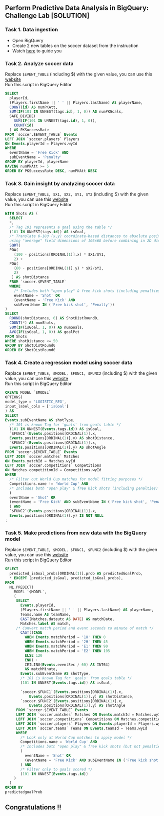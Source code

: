 ## Perform Predictive Data Analysis in BigQuery: Challenge Lab [SOLUTION]

### Task 1. Data ingestion
* Open BigQuery
* Create 2 new tables on the soccer dataset from the instruction
* Watch [here](https://console.cloud.google.com/functions/add) to guide you

### Task 2. Analyze soccer data
Replace ```$EVENT_TABLE``` (including $) with the given value, you can use this [website](https://www.browserling.com/tools/text-replace) <br />
Run this script in BigQuery Editor
```sql
SELECT
  playerId,
  (Players.firstName || ' ' || Players.lastName) AS playerName,
  COUNT(id) AS numPKAtt,
  SUM(IF(101 IN UNNEST(tags.id), 1, 0)) AS numPKGoals,
  SAFE_DIVIDE(
    SUM(IF(101 IN UNNEST(tags.id), 1, 0)),
    COUNT(id)
  ) AS PKSuccessRate
FROM `soccer.$EVENT_TABLE` Events
LEFT JOIN `soccer.players` Players
ON Events.playerId = Players.wyId
WHERE
  eventName = 'Free Kick' AND
  subEventName = 'Penalty'
GROUP BY playerId, playerName
HAVING numPkAtt >= 5
ORDER BY PKSuccessRate DESC, numPKAtt DESC
```

### Task 3. Gain insight by analyzing soccer data
Replace ```$EVENT_TABLE, $X1, $X2, $Y1, $Y2``` (including $) with the given value, you can use this [website](https://www.browserling.com/tools/text-replace) <br />
Run this script in BigQuery Editor
```sql
WITH Shots AS (
  SELECT
  *,
  /* Tag 101 represents a goal using the table */
  (101 IN UNNEST(tags.id)) AS isGoal,
  /* Translate 0-100 (x,y) coordinate-based distances to absolute positions
  using "average" field dimensions of 105x68 before combining in 2D dist calc */
  SQRT(
  POW(
    (100 - positions[ORDINAL(1)].x) * $X1/$Y1,
    2) +
  POW(
    (60 - positions[ORDINAL(1)].y) * $X2/$Y2,
    2)
   ) AS shotDistance
  FROM `soccer.$EVENT_TABLE`
  WHERE
    /* Includes both "open play" & free kick shots (including penalties) */
    eventName = 'Shot' OR
    (eventName = 'Free Kick' AND
    subEventName IN ('Free kick shot', 'Penalty'))
)
SELECT
  ROUND(shotDistance, 0) AS ShotDistRound0,
  COUNT(*) AS numShots,
  SUM(IF(isGoal, 1, 0)) AS numGoals,
  AVG(IF(isGoal, 1, 0)) AS goalPct
FROM Shots
WHERE shotDistance <= 50
GROUP BY ShotDistRound0
ORDER BY ShotDistRound0
```

### Task 4. Create a regression model using soccer data
Replace ```$EVENT_TABLE, $MODEL, $FUNC1, $FUNC2``` (including $) with the given value, you can use this [website](https://www.browserling.com/tools/text-replace) <br />
Run this script in BigQuery Editor
```sql
CREATE MODEL `$MODEL`
OPTIONS(
model_type = 'LOGISTIC_REG',
input_label_cols = ['isGoal']
) AS
SELECT
Events.subEventName AS shotType,
  /* 101 is known Tag for 'goals' from goals table */
  (101 IN UNNEST(Events.tags.id)) AS isGoal,
  `$FUNC1`(Events.positions[ORDINAL(1)].x,
  Events.positions[ORDINAL(1)].y) AS shotDistance,
  `$FUNC2`(Events.positions[ORDINAL(1)].x,
  Events.positions[ORDINAL(1)].y) AS shotAngle
FROM `soccer.$EVENT_TABLE` Events
LEFT JOIN `soccer.matches` Matches
ON Events.matchId = Matches.wyId
LEFT JOIN `soccer.competitions` Competitions
ON Matches.competitionId = Competitions.wyId
WHERE
  /* Filter out World Cup matches for model fitting purposes */
  Competitions.name != 'World Cup' AND
  /* Includes both "open play" & free kick shots (including penalties) */
  (
  eventName = 'Shot' OR
  (eventName = 'Free Kick' AND subEventName IN ('Free kick shot', 'Penalty'))
  ) AND
  `$FUNC2`(Events.positions[ORDINAL(1)].x,
  Events.positions[ORDINAL(1)].y) IS NOT NULL
;
```

### Task 5. Make predictions from new data with the BigQuery model
Replace ```$EVENT_TABLE, $MODEL, $FUNC1, $FUNC2``` (including $) with the given value, you can use this [website](https://www.browserling.com/tools/text-replace) <br />
Run this script in BigQuery Editor
```sql
SELECT
  predicted_isGoal_probs[ORDINAL(1)].prob AS predictedGoalProb,
  * EXCEPT (predicted_isGoal, predicted_isGoal_probs),
FROM
  ML.PREDICT(
    MODEL `$MODEL`, 
    (
     SELECT
       Events.playerId,
       (Players.firstName || ' ' || Players.lastName) AS playerName,
       Teams.name AS teamName,
       CAST(Matches.dateutc AS DATE) AS matchDate,
       Matches.label AS match,
     /* Convert match period and event seconds to minute of match */
       CAST((CASE
         WHEN Events.matchPeriod = '1H' THEN 0
         WHEN Events.matchPeriod = '2H' THEN 45
         WHEN Events.matchPeriod = 'E1' THEN 90
         WHEN Events.matchPeriod = 'E2' THEN 105
         ELSE 120
         END) +
         CEILING(Events.eventSec / 60) AS INT64)
         AS matchMinute,
       Events.subEventName AS shotType,
       /* 101 is known Tag for 'goals' from goals table */
       (101 IN UNNEST(Events.tags.id)) AS isGoal,
     
       `soccer.$FUNC1`(Events.positions[ORDINAL(1)].x,
           Events.positions[ORDINAL(1)].y) AS shotDistance,
       `soccer.$FUNC2`(Events.positions[ORDINAL(1)].x,
           Events.positions[ORDINAL(1)].y) AS shotAngle
     FROM `soccer.$EVENT_TABLE` Events
     LEFT JOIN `soccer.matches` Matches ON Events.matchId = Matches.wyId
     LEFT JOIN `soccer.competitions` Competitions ON Matches.competitionId = Competitions.wyId
     LEFT JOIN `soccer.players` Players ON Events.playerId = Players.wyId
     LEFT JOIN `soccer.teams` Teams ON Events.teamId = Teams.wyId
     WHERE
       /* Look only at World Cup matches to apply model */
       Competitions.name = 'World Cup' AND
       /* Includes both "open play" & free kick shots (but not penalties) */
       (
         eventName = 'Shot' OR
         (eventName = 'Free Kick' AND subEventName IN ('Free kick shot'))
       ) AND
       /* Filter only to goals scored */
       (101 IN UNNEST(Events.tags.id))
    )
  )
ORDER BY
predictedgoalProb
```

## Congratulations !! 
